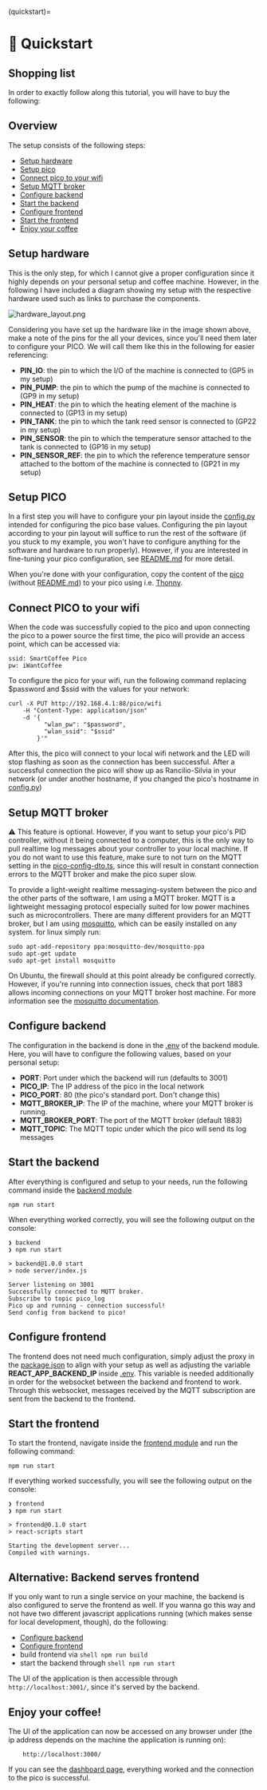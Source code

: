 (quickstart)=
# 💨 Quickstart
## Shopping list
In order to exactly follow along this tutorial, you will have to buy the following:

## Overview
The setup consists of the following steps:
* [Setup hardware](#setup-hardware)
* [Setup pico](#setup-pico)
* [Connect pico to your wifi](#connect-pico-to-your-wifi)
* [Setup MQTT broker](#setup-mqtt-broker)
* [Configure backend](#configure-backend)
* [Start the backend](#start-the-backend)
* [Configure frontend](#configure-frontend)
* [Start the frontend](#start-the-frontend)
* [Enjoy your coffee](#enjoy-your-coffee)

## Setup hardware
This is the only step, for which I cannot give a proper configuration since it highly depends on your personal setup and coffee machine. However, in the following I have included a diagram showing my setup with the respective hardware used such as links to purchase the components.

![hardware_layout.png](hardware_layout.png)

Considering you have set up the hardware like in the image shown above, make a note of the pins for the all your devices, since you'll need them later to configure your PICO. We will call them like this in the following for easier referencing:
* **PIN_IO**: the pin to which the I/O of the machine is connected to (GP5 in my setup)
* **PIN_PUMP**: the pin to which the pump of the machine is connected to (GP9 in my setup)
* **PIN_HEAT**: the pin to which the heating element of the machine is connected to (GP13 in my setup)
* **PIN_TANK**: the pin to which the tank reed sensor is connected to (GP22 in my setup)
* **PIN_SENSOR**: the pin to which the temperature sensor attached to the tank is connected to (GP16 in my setup)
* **PIN_SENSOR_REF**: the pin to which the reference temperature sensor attached to the bottom of the machine is connected to (GP21 in my setup)

## Setup PICO
In a first step you will have to configure your pin layout inside the [config.py](pico%2Fconfig.py) intended for configuring the pico base values. Configuring the pin layout according to your pin layout will suffice to run the rest of the software (if you stuck to my example, you won't have to configure anything for the software and hardware to run properly). However, if you are interested in fine-tuning your pico configuration, see [README.md](pico%2FREADME.md#configuration) for more detail.

When you're done with your configuration, copy the content of the [pico](pico) (without [README.md](pico%2FREADME.md)) to your pico using i.e. [Thonny](https://thonny.org/). 

## Connect PICO to your wifi
When the code was successfully copied to the pico and upon connecting the pico to a power source the first time, the pico will provide an access point, which can be accessed via:

```
ssid: SmartCoffee Pico
pw: iWantCoffee
```
To configure the pico for your wifi, run the following command replacing $password and $ssid with the values for your network:

```shell
curl -X PUT http://192.168.4.1:88/pico/wifi
    -H "Content-Type: application/json" 
    -d '{
          "wlan_pw": "$password",
          "wlan_ssid": "$ssid"
        }'" 
```

After this, the pico will connect to your local wifi network and the LED will stop flashing as soon as the connection has been successful. After a successful connection the pico will show up as Rancilio-Silvia in your network (or under another hostname, if you changed the pico's hostname in [config.py](pico%2Fconfig.py))

## Setup MQTT broker
⚠️ This feature is optional. However, if you want to setup your pico's PID controller, without it being connected to a computer, this is the only way to pull realtime log messages about your controller to your local machine. If you do not want to use this feature, make sure to not turn on the MQTT setting in the [pico-config-dto.ts](frontend%2Fsrc%2Fmodel%2Fpico-config-dto.ts), since this will result in constant connection errors to the MQTT broker and make the pico super slow.

To provide a light-weight realtime messaging-system between the pico and the other parts of the software, I am using a MQTT broker. MQTT is a lightweight messaging protocol especially suited for low power machines such as microcontrollers. There are many different providers for an MQTT broker, but I am using [mosquitto](https://mosquitto.org/download/), which can be easily installed on any system. for linux simply run:

```shell
sudo apt-add-repository ppa:mosquitto-dev/mosquitto-ppa
sudo apt-get update
sudo apt-get install mosquitto
```

On Ubuntu, the firewall should at this point already be configured correctly. However, if you're running into connection issues, check that port 1883 allows incoming connections on your MQTT broker host machine. For more information see the [mosquitto documentation](https://mosquitto.org/man/mosquitto-8.html).

## Configure backend
The configuration in the backend is done in the [.env](backend%2F.env) of the backend module. Here, you will have to configure the following values, based on your personal setup:
* **PORT**: Port under which the backend will run (defaults to 3001)
* **PICO_IP**: The IP address of the pico in the local network
* **PICO_PORT**: 80 (the pico's standard port. Don't change this)
* **MQTT_BROKER_IP**: The IP of the machine, where your MQTT broker is running.
* **MQTT_BROKER_PORT**: The port of the MQTT broker (default 1883)
* **MQTT_TOPIC**: The MQTT topic under which the pico will send its log messages

## Start the backend
After everything is configured and setup to your needs, run the following command inside the [backend module]([backend](backend))

```shell
npm run start
```

When everything worked correctly, you will see the following output on the console:

```shell
❯ backend
❯ npm run start

> backend@1.0.0 start
> node server/index.js

Server listening on 3001
Successfully connected to MQTT broker.
Subscribe to topic pico_log
Pico up and running - connection successful!
Send config from backend to pico!
```

## Configure frontend
The frontend does not need much configuration, simply adjust the proxy in the [package.json](frontend%2Fpackage.json) to align with your setup as well as adjusting the variable **REACT_APP_BACKEND_IP** inside [.env](frontend%2F.env). This variable is needed additionally in order for the websocket between the backend and frontend to work. Through this websocket, messages received by the MQTT subscription are sent from the backend to the frontend.

## Start the frontend
To start the frontend, navigate inside the [frontend module](frontend) and run the following command:
```shell
npm run start
```

If everything worked successfully, you will see the following output on the console:
```shell
❯ frontend
❯ npm run start

> frontend@0.1.0 start
> react-scripts start

Starting the development server...
Compiled with warnings.

```

## Alternative: Backend serves frontend
If you only want to run a single service on your machine, the backend is also configured to serve the frontend as well. If you wanna go this way and not have two different javascript applications running (which makes sense for local development, though), do the following:
* [Configure backend](#configure-backend)
* [Configure frontend](#configure-frontend)
* build frontend via ```shell npm run build```
* start the backend through ```shell npm run start```

The UI of the application is then accessible through ```http://localhost:3001/```, since it's served by the backend.

## Enjoy your coffee!
The UI of the application can now be accessed on any browser under (the ip address depends on the machine the application is running on): 
```
    http://localhost:3000/
```
If you can see the [dashboard page](frontend%2FREADME.md#dashboard), everything worked and the connection to the pico is successful.

